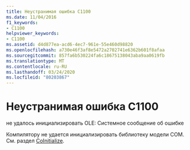 ```yaml
---
title: Неустранимая ошибка C1100
ms.date: 11/04/2016
f1_keywords:
- C1100
helpviewer_keywords:
- C1100
ms.assetid: d4d877ea-acd6-4ec7-961e-55e460d98820
ms.openlocfilehash: a730e46f3af8e5472a2702741e6362b601f8afaa
ms.sourcegitcommit: 857fa6b530224fa6c18675138043aba9aa0619fb
ms.translationtype: MT
ms.contentlocale: ru-RU
ms.lasthandoff: 03/24/2020
ms.locfileid: "80203867"
---
```

# <a name="fatal-error-c1100"></a>Неустранимая ошибка C1100

не удалось инициализировать OLE: Системное сообщение об ошибке

Компилятору не удается инициализировать библиотеку модели COM. См. раздел [CoInitialize](/windows/win32/api/objbase/nf-objbase-coinitialize).

